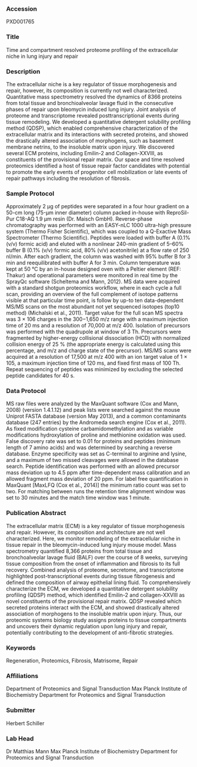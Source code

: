 ### Accession
PXD001765

### Title
Time and compartment resolved proteome profiling of the extracellular niche in lung injury and repair

### Description
The extracellular niche is a key regulator of tissue morphogenesis and repair, however, its composition is currently not well characterized. Quantitative mass spectrometry resolved the dynamics of 8366 proteins from total tissue and bronchioalveolar lavage fluid in the consecutive phases of repair upon bleomycin induced lung injury. Joint analysis of proteome and transcriptome revealed posttranscriptional events during tissue remodeling. We developed a quantitative detergent solubility profiling method (QDSP), which enabled comprehensive characterization of the extracellular matrix and its interactions with secreted proteins, and showed the drastically altered association of morphogens, such as basement membrane netrins, to the insoluble matrix upon injury. We discovered several ECM proteins, including Emilin-2 and Collagen-XXVIII, as constituents of the provisional repair matrix. Our space and time resolved proteomics identified a host of tissue repair factor candidates with potential to promote the early events of progenitor cell mobilization or late events of repair pathways including the resolution of fibrosis.

### Sample Protocol
Approximately 2 μg of peptides were separated in a four hour gradient on a 50-cm long (75-μm inner diameter) column packed in-house with ReproSil-Pur C18-AQ 1.9 μm resin (Dr. Maisch GmbH). Reverse-phase chromatography was performed with an EASY-nLC 1000 ultra-high pressure system (Thermo Fisher Scientific), which was coupled to a Q-Exactive Mass Spectrometer (Thermo Scientific). Peptides were loaded with buffer A (0.1% (v/v) formic acid) and eluted with a nonlinear 240-min gradient of 5–60% buffer B (0.1% (v/v) formic acid, 80% (v/v) acetonitrile) at a flow rate of 250 nl/min. After each gradient, the column was washed with 95% buffer B for 3 min and reequilibrated with buffer A for 3 min. Column temperature was kept at 50 °C by an in-house designed oven with a Peltier element (REF: Thakur) and operational parameters were monitored in real time by the SprayQc software (Scheltema and Mann, 2012). MS data were acquired with a standard shotgun proteomics workflow, where in each cycle a full scan, providing an overview of the full complement of isotope patterns visible at that particular time point, is follow by up-to ten data-dependent MS/MS scans on the most abundant not yet sequenced isotopes (top10 method) (Michalski et al., 2011). Target value for the full scan MS spectra was 3 × 106 charges in the 300−1,650 m/z range with a maximum injection time of 20 ms and a resolution of 70,000 at m/z 400. Isolation of precursors was performed with the quadrupole at window of 3 Th. Precursors were fragmented by higher-energy collisional dissociation (HCD) with normalized collision energy of 25 % (the appropriate energy is calculated using this percentage, and m/z and charge state of the precursor). MS/MS scans were acquired at a resolution of 17,500 at m/z 400 with an ion target value of 1 × 105, a maximum injection time of 120 ms, and fixed first mass of 100 Th. Repeat sequencing of peptides was minimized by excluding the selected peptide candidates for 40 s.

### Data Protocol
MS raw files were analyzed by the MaxQuant software (Cox and Mann, 2008) (version 1.4.1.12) and peak lists were searched against the mouse Uniprot FASTA database (version May 2013), and a common contaminants database (247 entries) by the Andromeda search engine (Cox et al., 2011). As fixed modification cysteine carbamidomethylation and as variable modifications hydroxylation of proline and methionine oxidation was used. False discovery rate was set to 0.01 for proteins and peptides (minimum length of 7 amino acids) and was determined by searching a reverse database. Enzyme specificity was set as C-terminal to arginine and lysine, and a maximum of two missed cleavages were allowed in the database search. Peptide identification was performed with an allowed precursor mass deviation up to 4.5 ppm after time-dependent mass calibration and an allowed fragment mass deviation of 20 ppm. For label free quantification in MaxQuant [MaxLFQ (Cox et al., 2014)] the minimum ratio count was set to two. For matching between runs the retention time alignment window was set to 30 minutes and the match time window was 1 minute.

### Publication Abstract
The extracellular matrix (ECM) is a key regulator of tissue morphogenesis and repair. However, its composition and architecture are not well characterized. Here, we monitor remodeling of the extracellular niche in tissue repair in the bleomycin-induced lung injury mouse model. Mass spectrometry quantified 8,366 proteins from total tissue and bronchoalveolar lavage fluid (BALF) over the course of 8 weeks, surveying tissue composition from the onset of inflammation and fibrosis to its full recovery. Combined analysis of proteome, secretome, and transcriptome highlighted post-transcriptional events during tissue fibrogenesis and defined the composition of airway epithelial lining fluid. To comprehensively characterize the ECM, we developed a quantitative detergent solubility profiling (QDSP) method, which identified Emilin-2 and collagen-XXVIII as novel constituents of the provisional repair matrix. QDSP revealed which secreted proteins interact with the ECM, and showed drastically altered association of morphogens to the insoluble matrix upon injury. Thus, our proteomic systems biology study assigns proteins to tissue compartments and uncovers their dynamic regulation upon lung injury and repair, potentially contributing to the development of anti-fibrotic strategies.

### Keywords
Regeneration, Proteomics, Fibrosis, Matrisome, Repair

### Affiliations
Department of Proteomics and Signal Transduction
Max Planck Institute of Biochemistry Department for Proteomics and Signal Transduction

### Submitter
Herbert Schiller

### Lab Head
Dr Matthias Mann
Max Planck Institute of Biochemistry Department for Proteomics and Signal Transduction


